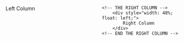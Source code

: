 <div style="width: 100%;">
	<!-- THE LEFT COLUMN -->
		<div style="width: 48%; float: left; margin-right: 4%;">
			Left Column
		</div>
	<!-- END THE LEFT COLUMN -->
	
	<!-- THE RIGHT COLUMN -->
		<div style="width: 48%; float: left;">
			Right Column
		</div>
	<!-- END THE RIGHT COLUMN -->
</div>
